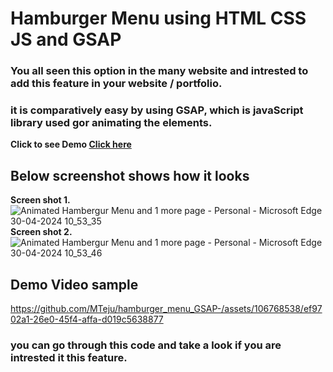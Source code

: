 # Hamburger Menu using HTML CSS JS and GSAP
### You all seen this option in the many website and intrested to add this feature in your website / portfolio. 
### it is comparatively easy by using GSAP, which is javaScript library used gor animating the elements.

**Click to see Demo [Click here](https://mteju.github.io/hamburger_menu_GSAP-/)**

## Below screenshot shows how it looks
**Screen shot 1.**
   ![Animated Hambergur Menu and 1 more page - Personal - Microsoft​ Edge 30-04-2024 10_53_35](https://github.com/MTeju/hamburger_menu_GSAP-/assets/106768538/6d93e41d-ca98-4b74-abaa-4f796968dc72)
**Screen shot 2.**
  ![Animated Hambergur Menu and 1 more page - Personal - Microsoft​ Edge 30-04-2024 10_53_46](https://github.com/MTeju/hamburger_menu_GSAP-/assets/106768538/f25dcb51-d6b7-4e70-a3a4-49017905caa9)

## Demo Video sample
  https://github.com/MTeju/hamburger_menu_GSAP-/assets/106768538/ef9702a1-26e0-45f4-affa-d019c5638877

### you can go through this code and take a look if you are intrested it this feature.

